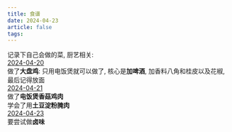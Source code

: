 ```yaml
---
title: 食谱
date: 2024-04-23
article: false
tags: 
---
```


记录下自己会做的菜, 厨艺相关:  
[2024-04-20](2024-04-20)  
做了**大盘鸡**: 只用电饭煲就可以做了, 核心是**加啤酒**, 加香料八角和桂皮以及花椒, 最后记得放面  
[2024-04-21](2024-04-21)  
做了**电饭煲香菇鸡肉**  
学会了用**土豆淀粉腌肉**  
[2024-04-23](2024-04-23)  
要尝试做**卤味**
